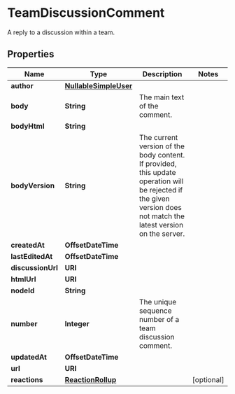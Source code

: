 

# TeamDiscussionComment

A reply to a discussion within a team.

## Properties

| Name | Type | Description | Notes |
|------------ | ------------- | ------------- | -------------|
|**author** | [**NullableSimpleUser**](NullableSimpleUser.md) |  |  |
|**body** | **String** | The main text of the comment. |  |
|**bodyHtml** | **String** |  |  |
|**bodyVersion** | **String** | The current version of the body content. If provided, this update operation will be rejected if the given version does not match the latest version on the server. |  |
|**createdAt** | **OffsetDateTime** |  |  |
|**lastEditedAt** | **OffsetDateTime** |  |  |
|**discussionUrl** | **URI** |  |  |
|**htmlUrl** | **URI** |  |  |
|**nodeId** | **String** |  |  |
|**number** | **Integer** | The unique sequence number of a team discussion comment. |  |
|**updatedAt** | **OffsetDateTime** |  |  |
|**url** | **URI** |  |  |
|**reactions** | [**ReactionRollup**](ReactionRollup.md) |  |  [optional] |



